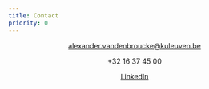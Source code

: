 ```yaml
---
title: Contact
priority: 0
---
```

<center>
<a href="mailto:alexander.vandenbroucke@kuleuven.be">
   <span class="glyphicon glyphicon-envelope"></span>
   alexander.vandenbroucke@kuleuven.be
</a>

<span class="glyphicon glyphicon-earphone"></span> +32 16 37 45 00

<a href="https://www.linkedin.com/in/alexander-vandenbroucke-a9676493">
   <i class="fa fa-linkedin-square fa-lg"></i> LinkedIn 
</a>
</center>
